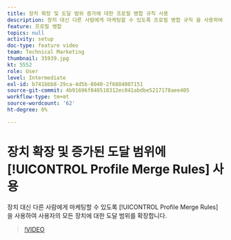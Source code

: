 ```yaml
---
title: 장치 확장 및 도달 범위 증가에 대한 프로필 병합 규칙 사용
description: 장치 대신 다른 사람에게 마케팅할 수 있도록 프로필 병합 규칙 을 사용하여 모든 사용자 장치에 대한 범위를 확장합니다.
feature: 프로필 병합
topics: null
activity: setup
doc-type: feature video
team: Technical Marketing
thumbnail: 35939.jpg
kt: 5552
role: User
level: Intermediate
exl-id: b741bbb8-29ca-4d5b-8040-2f6884007151
source-git-commit: 4b91696f840518312ec041abdbe5217178aee405
workflow-type: tm+mt
source-wordcount: '62'
ht-degree: 0%

---
```


# 장치 확장 및 증가된 도달 범위에 [!UICONTROL Profile Merge Rules] 사용

장치 대신 다른 사람에게 마케팅할 수 있도록 [!UICONTROL Profile Merge Rules] 을 사용하여 사용자의 모든 장치에 대한 도달 범위를 확장합니다.

>[!VIDEO](https://video.tv.adobe.com/v/35939/?quality=12&learn=on)

